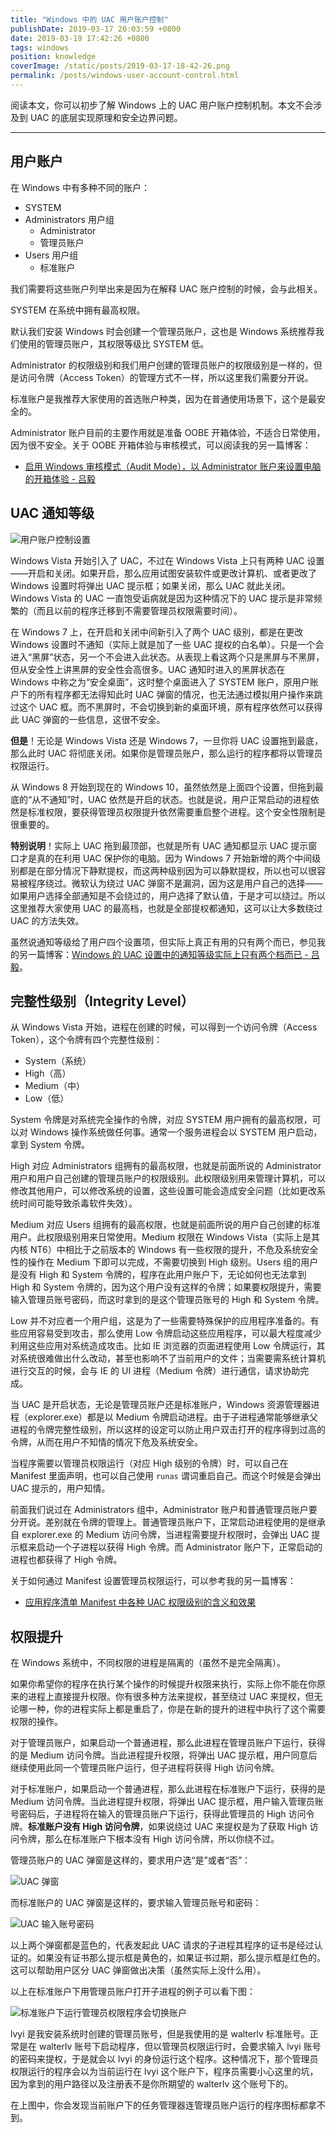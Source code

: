 ```yaml
---
title: "Windows 中的 UAC 用户账户控制"
publishDate: 2019-03-17 20:03:59 +0800
date: 2019-03-19 17:42:26 +0800
tags: windows
position: knowledge
coverImage: /static/posts/2019-03-17-18-42-26.png
permalink: /posts/windows-user-account-control.html
---
```


阅读本文，你可以初步了解 Windows 上的 UAC 用户账户控制机制。本文不会涉及到 UAC 的底层实现原理和安全边界问题。

---

<div id="toc"></div>

## 用户账户

在 Windows 中有多种不同的账户：

- SYSTEM
- Administrators 用户组
    - Administrator
    - 管理员账户
- Users 用户组
    - 标准账户

我们需要将这些账户列举出来是因为在解释 UAC 账户控制的时候，会与此相关。

SYSTEM 在系统中拥有最高权限。

默认我们安装 Windows 时会创建一个管理员账户，这也是 Windows 系统推荐我们使用的管理员账户，其权限等级比 SYSTEM 低。

Administrator 的权限级别和我们用户创建的管理员账户的权限级别是一样的，但是访问令牌（Access Token）的管理方式不一样，所以这里我们需要分开说。

标准账户是我推荐大家使用的首选账户种类，因为在普通使用场景下，这个是最安全的。

Administrator 账户目前的主要作用就是准备 OOBE 开箱体验，不适合日常使用，因为很不安全。关于 OOBE 开箱体验与审核模式，可以阅读我的另一篇博客：

- [启用 Windows 审核模式（Audit Mode），以 Administrator 账户来设置电脑的开箱体验 - 吕毅](/post/windows-audit-mode)

## UAC 通知等级

![用户账户控制设置](/static/posts/2019-03-17-18-42-26.png)

Windows Vista 开始引入了 UAC，不过在 Windows Vista 上只有两种 UAC 设置——开启和关闭。如果开启，那么应用试图安装软件或更改计算机、或者更改了 Windows 设置时将弹出 UAC 提示框；如果关闭，那么 UAC 就此关闭。Windows Vista 的 UAC 一直饱受诟病就是因为这种情况下的 UAC 提示是非常频繁的（而且以前的程序迁移到不需要管理员权限需要时间）。

在 Windows 7 上，在开启和关闭中间新引入了两个 UAC 级别，都是在更改 Windows 设置时不通知（实际上就是加了一些 UAC 提权的白名单）。只是一个会进入“黑屏”状态，另一个不会进入此状态。从表现上看这两个只是黑屏与不黑屏，但从安全性上讲黑屏的安全性会高很多。UAC 通知时进入的黑屏状态在 Windows 中称之为“安全桌面”，这时整个桌面进入了 SYSTEM 账户，原用户账户下的所有程序都无法得知此时 UAC 弹窗的情况，也无法通过模拟用户操作来跳过这个 UAC 框。而不黑屏时，不会切换到新的桌面环境，原有程序依然可以获得此 UAC 弹窗的一些信息，这很不安全。

**但是**！无论是 Windows Vista 还是 Windows 7，一旦你将 UAC 设置拖到最底，那么此时 UAC 将彻底关闭。如果你是管理员账户，那么运行的程序都将以管理员权限运行。

从 Windows 8 开始到现在的 Windows 10，虽然依然是上面四个设置，但拖到最底的“从不通知”时，UAC 依然是开启的状态。也就是说，用户正常启动的进程依然是标准权限，要获得管理员权限提升依然需要重启整个进程。这个安全性限制是很重要的。

**特别说明**！实际上 UAC 拖到最顶部，也就是所有 UAC 通知都显示 UAC 提示窗口才是真的在利用 UAC 保护你的电脑。因为 Windows 7 开始新增的两个中间级别都是在部分情况下静默提权，而这两种级别因为可以静默提权，所以也可以很容易被程序绕过。微软认为绕过 UAC 弹窗不是漏洞，因为这是用户自己的选择——如果用户选择全部通知是不会绕过的，用户选择了默认值，于是才可以绕过。所以这里推荐大家使用 UAC 的最高档，也就是全部提权都通知，这可以让大多数绕过 UAC 的方法失效。

虽然说通知等级给了用户四个设置项，但实际上真正有用的只有两个而已，参见我的另一篇博客：[Windows 的 UAC 设置中的通知等级实际上只有两个档而已 - 吕毅](/post/there-are-only-two-settings-for-the-uac-slider)。

## 完整性级别（Integrity Level）

从 Windows Vista 开始，进程在创建的时候，可以得到一个访问令牌（Access Token），这个令牌有四个完整性级别：

- System（系统）
- High（高）
- Medium（中）
- Low（低）

System 令牌是对系统完全操作的令牌，对应 SYSTEM 用户拥有的最高权限，可以对 Windows 操作系统做任何事。通常一个服务进程会以 SYSTEM 用户启动，拿到 System 令牌。

High 对应 Administrators 组拥有的最高权限，也就是前面所说的 Administrator 用户和用户自己创建的管理员账户的权限级别。此权限级别用来管理计算机，可以修改其他用户，可以修改系统的设置，这些设置可能会造成安全问题（比如更改系统时间可能导致杀毒软件失效）。

Medium 对应 Users 组拥有的最高权限，也就是前面所说的用户自己创建的标准用户。此权限级别用来日常使用。Medium 权限在 Windows Vista（实际上是其内核 NT6）中相比于之前版本的 Windows 有一些权限的提升，不危及系统安全性的操作在 Medium 下即可以完成，不需要切换到 High 级别。Users 组的用户是没有 High 和 System 令牌的，程序在此用户账户下，无论如何也无法拿到 High 和 System 令牌的，因为这个用户没有这样的令牌；如果要权限提升，需要输入管理员账号密码，而这时拿到的是这个管理员账号的 High 和 System 令牌。

Low 并不对应者一个用户组，这是为了一些需要特殊保护的应用程序准备的。有些应用容易受到攻击，那么使用 Low 令牌启动这些应用程序，可以最大程度减少利用这些应用对系统造成攻击。比如 IE 浏览器的页面进程使用 Low 令牌运行，其对系统很难做出什么改动，甚至也影响不了当前用户的文件；当需要需系统计算机进行交互的时候，会与 IE 的 UI 进程（Medium 令牌）进行通信，请求协助完成。

当 UAC 是开启状态，无论是管理员账户还是标准账户，Windows 资源管理器进程（explorer.exe）都是以 Medium 令牌启动进程。由于子进程通常能够继承父进程的令牌完整性级别，所以这样的设定可以防止用户双击打开的程序得到过高的令牌，从而在用户不知情的情况下危及系统安全。

当程序需要以管理员权限运行（对应 High 级别的令牌）时，可以自己在 Manifest 里面声明，也可以自己使用 `runas` 谓词重启自己。而这个时候是会弹出 UAC 提示的，用户知情。

前面我们说过在 Administrators 组中，Administrator 账户和普通管理员账户要分开说。差别就在令牌的管理上。普通管理员账户下，正常启动进程使用的是继承自 explorer.exe 的 Medium 访问令牌，当进程需要提升权限时，会弹出 UAC 提示框来启动一个子进程以获得 High 令牌。而 Administrator 账户下，正常启动的进程也都获得了 High 令牌。

关于如何通过 Manifest 设置管理员权限运行，可以参考我的另一篇博客：

- [应用程序清单 Manifest 中各种 UAC 权限级别的含义和效果](/post/requested-execution-level-of-application-manifest)

## 权限提升

在 Windows 系统中，不同权限的进程是隔离的（虽然不是完全隔离）。

如果你希望你的程序在执行某个操作的时候提升权限来执行，实际上你不能在你原来的进程上直接提升权限。你有很多种方法来提权，甚至绕过 UAC 来提权，但无论哪一种，你的进程实际上都是重启了，你是在新的提升的进程中执行了这个需要权限的操作。

对于管理员账户，如果启动一个普通进程，那么此进程在管理员账户下运行，获得的是 Medium 访问令牌。当此进程提升权限，将弹出 UAC 提示框，用户同意后继续使用此同一个管理员账户运行，但子进程将获得 High 访问令牌。

对于标准账户，如果启动一个普通进程，那么此进程在标准账户下运行，获得的是 Medium 访问令牌。当此进程提升权限，将弹出 UAC 提示框，用户输入管理员账号密码后，子进程将在输入的管理员账户下运行，获得此管理员的 High 访问令牌。**标准账户没有 High 访问令牌**，如果说绕过 UAC 来提权是为了获取 High 访问令牌，那么在标准账户下根本没有 High 访问令牌，所以你绕不过。

管理员账户的 UAC 弹窗是这样的，要求用户选“是”或者“否”：

![UAC 弹窗](/static/posts/2019-03-17-16-42-45.png)

而标准账户的 UAC 弹窗是这样的，要求输入管理员账号和密码：

![UAC 输入账号密码](/static/posts/2019-03-17-19-21-44.png)

以上两个弹窗都是蓝色的，代表发起此 UAC 请求的子进程其程序的证书是经过认证的。如果没有证书那么提示框是黄色的，如果证书过期，那么提示框是红色的。这可以帮助用户区分 UAC 弹窗做出决策（虽然实际上没什么用）。

以上在标准账户下用管理员账户打开子进程的例子可以看下图：

![标准账户下运行管理员权限程序会切换账户](/static/posts/2019-03-17-16-57-48.png)

lvyi 是我安装系统时创建的管理员账号，但是我使用的是 walterlv 标准账号。正常是在 walterlv 账号下启动程序，但以管理员权限运行时，会要求输入 lvyi 账号的密码来提权，于是就会以 lvyi 的身份运行这个程序。这种情况下，那个管理员权限运行的程序会以为当前运行在 lvyi 这个账户下，程序员需要小心这里的坑，因为拿到的用户路径以及注册表不是你所期望的 walterlv 这个账号下的。

在上图中，你会发现当前账户下的任务管理器连管理员账户运行的程序图标都拿不到。

<!-- ---

**参考资料**

- [Windows 7 中的用户帐户控制（UAC）真的有必要吗？ - 洛晓晓晓晓的回答 - 知乎](https://www.zhihu.com/question/20139121/answer/57630581) -->


